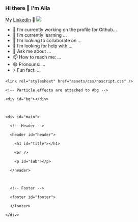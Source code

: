 ### Hi there 👋 I'm Alla
My <a href="https://www.linkedin.com/in/alla-massorova-477551116/">LinkedIn</a> 💼
<img src="https://github.com/Arrrlekino/Arrrlekino/blob/main/hello003.gif" />
<!--
<img src="https://github.com/Arrrlekino/Arrrlekino/raw/main/hello003.gif" width="100%"/>
![](https://github.com/Arrrlekino/Arrrlekino/blob/main/hello003.gif)
https://github.com/Arrrlekino/Arrrlekino/blob/main/hello0012.gif.mp4

-->

<!--
**Arrrlekino/Arrrlekino** is a ✨ _special_ ✨ repository because its `README.md` (this file) appears on your GitHub profile.

Here are some ideas to get you started:
-->
- 🔭 I’m currently working on the profile for Github...
- 🌱 I’m currently learning ...
- 👯 I’m looking to collaborate on ...
- 🤔 I’m looking for help with ...
- 💬 Ask me about ...
- 📫 How to reach me: ...
- 😄 Pronouns: ...
- ⚡ Fun fact: ...






<head>

  <!-- Meta Tags -->

  <title>make it 🔥</title>

  <meta charset="utf-8" />

  <meta name="viewport" content="width=device-width, initial-scale=1, user-scalable=no" />



  <!-- Styles -->

  <link rel="stylesheet" href="assets/css/main.css" />



  <!-- TS Particle -->

  <script src="https://cdnjs.cloudflare.com/ajax/libs/tsparticles/1.17.8/tsparticles.min.js"

    integrity="sha512-JQh9uNSQnCT+cUNvDFrBWiNAO6+jmkjCIam2MbJmvZzI1JlBGHDu6KNfMHPf4WCkiIbumYQPGTjIVhmbBG+hMA=="

    crossorigin="anonymous"></script>



  <!-- TypeIt -->

  <script src="https://cdn.jsdelivr.net/npm/typeit@7.0.4/dist/typeit.min.js"></script>



  <!-- JS Disabled -->

  <noscript>

    <link rel="stylesheet" href="assets/css/noscript.css" />

  </noscript>

</head>



<body class="is-preload">

  <div id="wrapper">



    <!-- Particle effects are attached to #bg -->

    <div id="bg"></div>



    <div id="main">

      <!-- Header -->

      <header id="header">

        <h1 id="title"></h1>

        <br />

        <p id="sub"></p>

      </header>



      <!-- Footer -->

      <footer id="footer">

      </footer>

    </div>

  </div>



  <script>





    /***** MAKE YOUR CHANGES HERE	*****/



		/*****

			 *

			 * Text and Typing Effect START

       *

       * TypeIt is a pretty awesome typing effect library.

       *

       * You can edit the strings in the .type() functions if you just want to change the text.

       *

       * As you can see in the example below, they also take HTML.

       *

			 * If you want to do more advanced features, check out the TypeIt Docs for more info: https://typeitjs.com/

			 *

		*****/



    const title = new TypeIt("#title", {

      speed: 70,

      deleteSpeed: 20,

      startDelay: 750,

      nextStringDelay: 1000,

      waitUntilVisible: true,

      afterString: async (step, instance) => {

        instance.freeze();

        sub.unfreeze();

      }

    }).type("Have you ever wanted to have a <br/> 🔥 README graphic?").pause(250).delete()

      .type("Check out this code and add some <br/><span style='color: #FC8181;'>spice</span> to your repos!");



    const sub = new TypeIt("#sub", {

      speed: 40,

      deleteSpeed: 20,

      startDelay: 750,

      nextStringDelay: 1000,

      waitUntilVisible: true,

      afterString: async (step, instance) => {

        instance.freeze();

        title.unfreeze();

      }

    }).type("Yes please!").pause(500).delete()

      .type(`<a href="https://github.com/bleafman/spicy-readme-graphics">spicy-readme-graphics<a>`).pause(250).delete();



    title.go();



    /***** Text and Typing Effect END *****/



		/*****

		 *

		 * Particle Effect START

		 *

     * tsParticles .load function takes two arguements:

     * 1. the id of the element where it is going to attach the particle effect canvas (#bg in this case)

     * 2. a config for the particles

     *

     * Particle effects and visualizations are a pretty deep topic. I'd suggest using one of

     * the demo configs in the link below to start and tweaking them.

     *

     * Some demo configs for tsParticles: https://github.com/matteobruni/tsparticles

		 * Check out the tsParticle sDocs for more info: https://github.com/matteobruni/tsparticles

		 *

		 *

	  *****/



    tsParticles

      .load("bg", {

        fpsLimit: 60,

        backgroundMode: {

          enable: true,

          zIndex: 0

        },

        particles: {

          number: {

            value: 80,

            density: {

              enable: true,

              area: 800

            }

          },

          color: {

            value: "#ff0000",

            animation: {

              enable: true,

              speed: 20,

              sync: true

            }

          },

          stroke: {

            width: 0

          },

          opacity: {

            value: 0.5,

            random: false,

            animation: {

              enable: false,

              speed: 3,

              minimumValue: 0.1,

              sync: false

            }

          },

          size: {

            value: 3,

            random: true,

            animation: {

              enable: false,

              speed: 20,

              minimumValue: 0.1,

              sync: false

            }

          },

          links: {

            enable: true,

            distance: 100,

            color: "#ffffff",

            opacity: 0.4,

            width: 1

          },

          move: {

            enable: true,

            speed: 6,

            direction: "none",

            random: false,

            straight: false,

            outMode: "out",

            attract: {

              enable: false,

              rotateX: 600,

              rotateY: 1200

            }

          }

        },

        interactivity: {

          detectsOn: "canvas",

          events: {

            onHover: {

              enable: true,

              mode: "repulse"

            },

            onClick: {

              enable: true,

              mode: "push"

            },

            resize: true

          },

          modes: {

            grab: {

              distance: 400,

              links: {

                opacity: 1

              }

            },

            bubble: {

              distance: 400,

              size: 40,

              duration: 2,

              opacity: 0.8

            },

            repulse: {

              distance: 200

            },

            push: {

              quantity: 4

            },

            remove: {

              quantity: 2

            }

          }

        },

        detectRetina: true,

        background: {

          color: "2D3748",

          image: "",

          position: "50% 50%",

          repeat: "no-repeat",

          size: "cover"

        }

      })





    /***** Particle Effect END *****/





    // Peloading / Fade-in Effect



    window.onload = function () { document.body.classList.remove('is-preload'); }

    window.ontouchmove = function () { return false; }

    window.onorientationchange = function () { document.body.scrollTop = 0; }



  </script>

</body>



</html>
